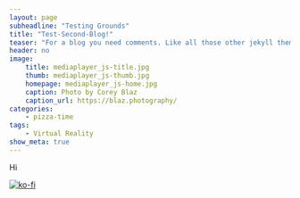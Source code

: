 ```yaml
---
layout: page
subheadline: "Testing Grounds"
title: "Test-Second-Blog!"
teaser: "For a blog you need comments. Like all those other jekyll themes we baked in Disqus. It's easy to set, it works and makes a static jekyll blog more dynamic."
header: no
image:
    title: mediaplayer_js-title.jpg
    thumb: mediaplayer_js-thumb.jpg
    homepage: mediaplayer_js-home.jpg
    caption: Photo by Corey Blaz
    caption_url: https://blaz.photography/
categories:
    - pizza-time
tags:
    - Virtual Reality
show_meta: true
---
```

Hi

[![ko-fi](https://www.ko-fi.com/img/githubbutton_sm.svg)](https://ko-fi.com/Q5Q81LOP9)
